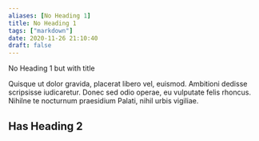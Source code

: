 ```yaml
---
aliases: [No Heading 1]
title: No Heading 1
tags: ["markdown"]
date: 2020-11-26 21:10:40
draft: false
---
```


No Heading 1 but with title

Quisque ut dolor gravida, placerat libero vel, euismod. Ambitioni dedisse scripsisse iudicaretur. Donec sed odio operae, eu vulputate felis rhoncus. Nihilne te nocturnum praesidium Palati, nihil urbis vigiliae.

## Has Heading 2
